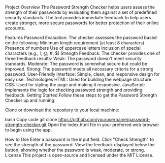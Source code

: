 Project Overview
The Password Strength Checker helps users assess the strength of their passwords by evaluating them against a set of predefined security standards. The tool provides immediate feedback to help users create stronger, more secure passwords for better protection of their online accounts.

Features
Password Evaluation: The checker assesses the password based on the following:
Minimum length requirement (at least 8 characters)
Presence of numbers
Use of uppercase letters
Inclusion of special characters (e.g., !, @, #, $)
Strength Feedback: The checker provides one of three feedback results:
Weak: The password doesn't meet security standards.
Moderate: The password is somewhat secure but could be improved.
Strong: The password meets all necessary criteria for a strong password.
User-Friendly Interface: Simple, clean, and responsive design for easy use.
Technologies
HTML: Used for building the webpage structure.
CSS: Used for styling the page and making it responsive.
JavaScript: Implements the logic for checking password strength and providing feedback.
Getting Started
Follow these steps to get the Password Strength Checker up and running:

Clone or download the repository to your local machine:

bash
Copy code
git clone https://github.com/yourusername/password-strength-checker.git
Open the index.html file in your preferred web browser to begin using the app.

How to Use
Enter a password in the input field.
Click "Check Strength" to see the strength of the password.
View the feedback displayed below the button, showing whether the password is weak, moderate, or strong.
License
This project is open-source and licensed under the MIT License.

